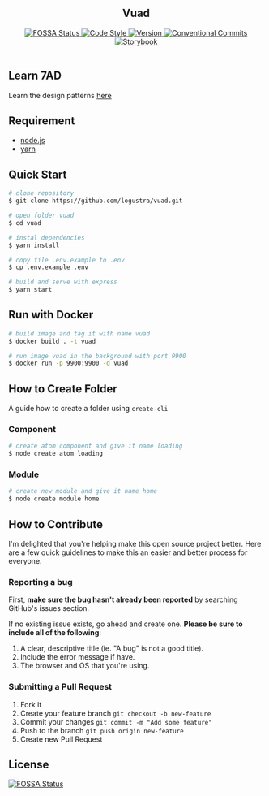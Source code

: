 <div align="center">
  <h2>Vuad</h2>

  <a href="https://app.fossa.io/projects/git%2Bgithub.com%2Flogustra%2Fvuad?ref=badge_shield">
    <img 
      src="https://app.fossa.io/api/projects/git%2Bgithub.com%2Flogustra%2Fvuad.svg?type=shield&color=brightgreen" 
      alt="FOSSA Status"
    >
  </a>

  <a href="https://standardjs.com">
    <img 
      src="https://img.shields.io/badge/code_style-standard-brightgreen.svg?style=flat" 
      alt="Code Style"
    >
  </a>

  <a href="https://github.com/ralali/agent_mitra_cms/releases/tag/v1.0.0">
    <img 
      src="https://img.shields.io/static/v1.svg?label=version&message=v1.0.0&style=flat&color=brightgreen" 
      alt="Version"
    >
  </a>

  <a href="https://conventionalcommits.org">
    <img 
      src="https://img.shields.io/badge/conventional%20commits-1.0.0-brightgreen.svg" 
      alt="Conventional Commits"
    >
  </a>

  <a href="https://storybook.js.org">
    <img 
      src="https://cdn.jsdelivr.net/gh/storybookjs/brand@master/badge/badge-storybook.svg?style=flat" 
      alt="Storybook"
    >
  </a>
</div>
<br />

## Learn 7AD
Learn the design patterns [here](https://github.com/logustra/7ad)

## Requirement
  - [node.js](http://nodejs.org/)
  - [yarn](https://yarnpkg.com/en/)

## Quick Start

```bash
# clone repository
$ git clone https://github.com/logustra/vuad.git

# open folder vuad
$ cd vuad

# instal dependencies
$ yarn install

# copy file .env.example to .env
$ cp .env.example .env

# build and serve with express
$ yarn start
```

## Run with Docker

```bash
# build image and tag it with name vuad
$ docker build . -t vuad

# run image vuad in the background with port 9900
$ docker run -p 9900:9900 -d vuad
```

## How to Create Folder
A guide how to create a folder using `create-cli`

### Component
```bash
# create atom component and give it name loading
$ node create atom loading
```

### Module
```bash
# create new module and give it name home
$ node create module home
```

## How to Contribute
I'm delighted that you're helping make this open source project better. Here are a few quick guidelines to make this an easier and better process for everyone.

### Reporting a bug
First, **make sure the bug hasn't already been reported** by searching GitHub's issues section.

If no existing issue exists, go ahead and create one. **Please be sure to include all of the following**:

1. A clear, descriptive title (ie. "A bug" is not a good title).
2. Include the error message if have.
3. The browser and OS that you're using.

### Submitting a Pull Request
1. Fork it
2. Create your feature branch `git checkout -b new-feature`
3. Commit your changes `git commit -m "Add some feature"`
4. Push to the branch `git push origin new-feature`
5. Create new Pull Request


## License
[![FOSSA Status](https://app.fossa.io/api/projects/git%2Bgithub.com%2Flogustra%2Fvuad.svg?type=large)](https://app.fossa.io/projects/git%2Bgithub.com%2Flogustra%2Fvuad?ref=badge_large)

